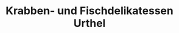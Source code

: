 ---
title: "Krabben- und Fischdelikatessen Urthel"
url: /friedrichskoog/krabben-und-fischdelikatessen-urthel/
shop: Fisch
---